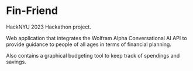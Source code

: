 # Fin-Friend
HackNYU 2023 Hackathon project.

Web application that integrates the Wolfram Alpha Conversational AI API to provide guidance to people of all ages in terms of financial planning. 

Also contains a graphical budgeting tool to keep track of spendings and savings.

